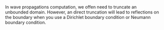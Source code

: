 In wave propagations computation, we offen need to truncate an unbounded domain. 
However, an direct truncation will lead to reflections on the boundary when you use a Dirichlet boundary condition or Neumann boundary condition.
